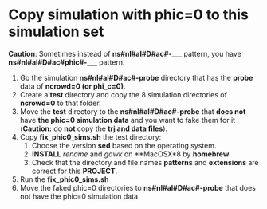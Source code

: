 # Copy simulation with phic=0 to this simulation set

**Caution**: Sometimes instead of **ns#nl#al#D#ac#-___** pattern, you have **ns#nl#al#D#ac#phic#-___** pattern.

1. Go the simulation **ns#nl#al#D#ac#-probe** directory that has the **probe** data of **ncrowd=0 (or phi_c=0)**.
2. Create a **test** directory and copy the 8 simulation directories of **ncrowd=0** to that folder.
3. Move the **test** directory to the **ns#nl#al#D#ac#-probe** that **does not** have **the phic=0 simulation data** and you want to fake them for it (**Caution:** do **not** copy the **trj and data files**).
4. Copy **fix_phic0_sims.sh** the test directory:
    1. Choose the version **sed** based on the operating system.
    2. **INSTALL** *rename* and *gawk* on **MacOSX*8 by **homebrew**.
    3. Check that the directory and file names **patterns** and **extensions** are correct for this **PROJECT**.
5. Run the **fix_phic0_sims.sh**
6. Move the faked phic=0 directories to **ns#nl#al#D#ac#-probe** that does not have the phic=0 simulation data.
